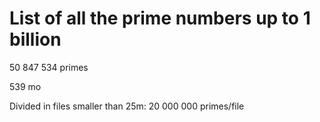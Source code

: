 # List of all the prime numbers up to 1 billion
50 847 534 primes

539 mo

Divided in files smaller than 25m: 
  20 000 000 primes/file
